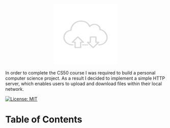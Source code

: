 <p align="center">
  <img src="src/interface/static/assets/logo.png" alt="Project Logo or Banner" width="200" height="190">
</p>

In order to complete the CS50 course I was required to build a personal computer science project. As a result I decided to implement a simple HTTP server, which enables users to upload and download files within their local network.

[![License: MIT](https://img.shields.io/badge/License-MIT-blue.svg)](https://github.com/sorin373/SpeedyGo/blob/main/LICENSE)

# Table of Contents